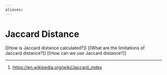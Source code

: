 ```yaml
---
aliases:
---
```

# Jaccard Distance
[[How is Jaccard distance calculated?]]
[[What are the limitations of Jaccard distance?]]
[[How can we use Jaccard distance?]]

---
1. https://en.wikipedia.org/wiki/Jaccard_index